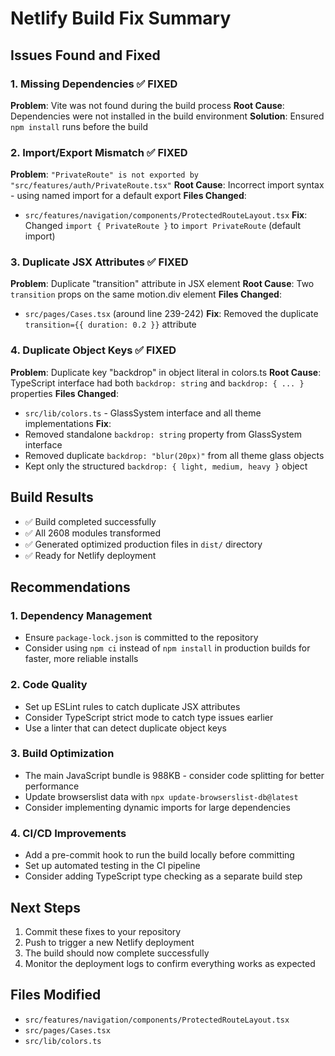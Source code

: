 # Netlify Build Fix Summary

## Issues Found and Fixed

### 1. Missing Dependencies ✅ FIXED
**Problem**: Vite was not found during the build process
**Root Cause**: Dependencies were not installed in the build environment
**Solution**: Ensured `npm install` runs before the build

### 2. Import/Export Mismatch ✅ FIXED
**Problem**: `"PrivateRoute" is not exported by "src/features/auth/PrivateRoute.tsx"`
**Root Cause**: Incorrect import syntax - using named import for a default export
**Files Changed**: 
- `src/features/navigation/components/ProtectedRouteLayout.tsx`
**Fix**: Changed `import { PrivateRoute }` to `import PrivateRoute` (default import)

### 3. Duplicate JSX Attributes ✅ FIXED
**Problem**: Duplicate "transition" attribute in JSX element
**Root Cause**: Two `transition` props on the same motion.div element
**Files Changed**: 
- `src/pages/Cases.tsx` (around line 239-242)
**Fix**: Removed the duplicate `transition={{ duration: 0.2 }}` attribute

### 4. Duplicate Object Keys ✅ FIXED
**Problem**: Duplicate key "backdrop" in object literal in colors.ts
**Root Cause**: TypeScript interface had both `backdrop: string` and `backdrop: { ... }` properties
**Files Changed**: 
- `src/lib/colors.ts` - GlassSystem interface and all theme implementations
**Fix**: 
- Removed standalone `backdrop: string` property from GlassSystem interface
- Removed duplicate `backdrop: "blur(20px)"` from all theme glass objects
- Kept only the structured `backdrop: { light, medium, heavy }` object

## Build Results
- ✅ Build completed successfully
- ✅ All 2608 modules transformed
- ✅ Generated optimized production files in `dist/` directory
- ✅ Ready for Netlify deployment

## Recommendations

### 1. Dependency Management
- Ensure `package-lock.json` is committed to the repository
- Consider using `npm ci` instead of `npm install` in production builds for faster, more reliable installs

### 2. Code Quality
- Set up ESLint rules to catch duplicate JSX attributes
- Consider TypeScript strict mode to catch type issues earlier
- Use a linter that can detect duplicate object keys

### 3. Build Optimization
- The main JavaScript bundle is 988KB - consider code splitting for better performance
- Update browserslist data with `npx update-browserslist-db@latest`
- Consider implementing dynamic imports for large dependencies

### 4. CI/CD Improvements
- Add a pre-commit hook to run the build locally before committing
- Set up automated testing in the CI pipeline
- Consider adding TypeScript type checking as a separate build step

## Next Steps
1. Commit these fixes to your repository
2. Push to trigger a new Netlify deployment
3. The build should now complete successfully
4. Monitor the deployment logs to confirm everything works as expected

## Files Modified
- `src/features/navigation/components/ProtectedRouteLayout.tsx`
- `src/pages/Cases.tsx`
- `src/lib/colors.ts`